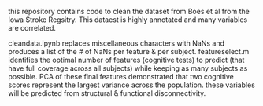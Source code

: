 this repository contains code to clean the dataset from Boes et al from the Iowa Stroke Regsitry. This dataest is highly annotated and many variables are correlated.

cleandata.ipynb replaces miscellaneous characters with NaNs and produces a list of the # of NaNs per feature & per subject.
featureselect.m identifies the optimal number of features (cognitive tests) to predict (that have full coverage across all subjects) while keeping as many subjects as possible. 
PCA of these final features demonstrated that two cognitive scores represent the largest variance across the population. these variables will be predicted from structural & functional disconnectivity.

